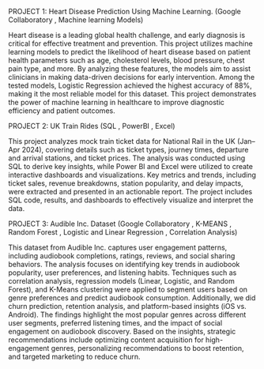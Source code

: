 PROJECT 1: Heart Disease Prediction Using Machine Learning. (Google Collaboratory , Machine learning Models)

Heart disease is a leading global health challenge, and early diagnosis is critical for effective treatment and prevention. This project utilizes machine learning models to predict the likelihood of heart disease based on patient health parameters such as age, cholesterol levels, blood pressure, chest pain type, and more. By analyzing these features, the models aim to assist clinicians in making data-driven decisions for early intervention. Among the tested models, Logistic Regression achieved the highest accuracy of 88%, making it the most reliable model for this dataset. This project demonstrates the power of machine learning in healthcare to improve diagnostic efficiency and patient outcomes.



PROJECT 2: UK Train Rides (SQL , PowerBI , Excel)

This project analyzes mock train ticket data for National Rail in the UK (Jan–Apr 2024), covering details such as ticket types, journey times, departure and arrival stations, and ticket prices. The analysis was conducted using SQL to derive key insights, while Power BI and Excel were utilized to create interactive dashboards and visualizations. Key metrics and trends, including ticket sales, revenue breakdowns, station popularity, and delay impacts, were extracted and presented in an actionable report. The project includes SQL code, results, and dashboards to effectively visualize and interpret the data.

PROJECT 3: Audible Inc. Dataset (Google Collaboratory , K-MEANS , Random Forest , Logistic and Linear Regression , Correlation Analysis)

This dataset from Audible Inc. captures user engagement patterns, including audiobook completions, ratings, reviews, and social sharing behaviors. The analysis focuses on identifying key trends in audiobook popularity, user preferences, and listening habits. Techniques such as correlation analysis, regression models (Linear, Logistic, and Random Forest), and K-Means clustering were applied to segment users based on genre preferences and predict audiobook consumption. Additionally, we did churn prediction, retention analysis, and platform-based insights (iOS vs. Android). The findings highlight the most popular genres across different user segments, preferred listening times, and the impact of social engagement on audiobook discovery. Based on the insights, strategic recommendations include optimizing content acquisition for high-engagement genres, personalizing recommendations to boost retention, and targeted marketing to reduce churn.
